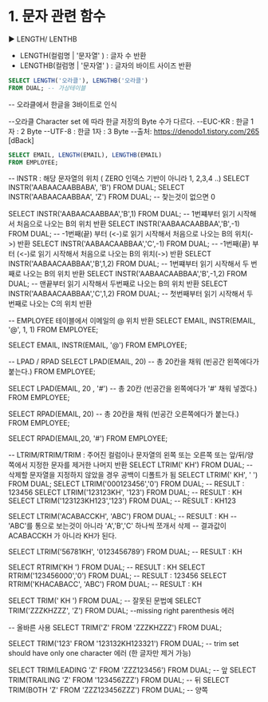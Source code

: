 
# 1. 문자 관련 함수

▶ LENGTH/ LENTHB
+ LENGTH(컬럼명 | '문자열' ) : 글자 수 반환
+ LENGTHB(컬럼명 | '문자열' ) : 글자의 바이트 사이즈 반환

```SQL
SELECT LENGTH('오라클'), LENGTHB('오라클')
FROM DUAL; -- 가상테이블
```
-- 오라클에서 한글을 3바이트로 인식

--오라클 Character set 에 따라 한글 저장의 Byte 수가 다르다.
--EUC-KR : 한글 1자 : 2 Byte
--UTF-8 : 한글 1자 : 3 Byte
--출처: https://denodo1.tistory.com/265 [dBack]

```SQL
SELECT EMAIL, LENGTH(EMAIL), LENGTHB(EMAIL)
FROM EMPLOYEE;
```

-- INSTR : 해당 문자열의 위치 ( ZERO 인덱스 기반이 아니라 1, 2,3,4 ..)
SELECT INSTR('AABAACAABBABA', 'B') FROM DUAL;
SELECT INSTR('AABAACAABBAA', 'Z') FROM DUAL; -- 찾는것이 없으면 0

SELECT INSTR('AABAACAABBAA','B',1) FROM DUAL; -- 1번쨰부터 읽기 시작해서 처음으로 나오는 B의 위치 반환
SELECT INSTR('AABAACAABBAA','B',-1) FROM DUAL; -- -1번째(끝) 부터 (<-)로 읽기 시작해서 처음으로 나오는 B의 위치(->) 반환
SELECT INSTR('AABAACAABBAA','C',-1) FROM DUAL; -- -1번째(끝) 부터 (<-)로 읽기 시작해서 처음으로 나오는 B의 위치(->) 반환
SELECT INSTR('AABAACAABBAA','B',1,2) FROM DUAL; -- 1번쨰부터 읽기 시작해서 두 번째로 나오는 B의 위치 반환
SELECT INSTR('AABAACAABBAA','B',-1,2) FROM DUAL; -- 맨끝부터 읽기 시작해서 두번째로 나오는 B의 위치 반환
SELECT INSTR('AABAACAABBAA','C',1,2) FROM DUAL; -- 첫번째부터 읽기 시작해서 두 번째로 나오는 C의 위치 반환

-- EMPLOYEE 테이블에서 이메일의 @ 위치 반환
SELECT EMAIL, INSTR(EMAIL, '@', 1, 1)
FROM EMPLOYEE;

SELECT EMAIL, INSTR(EMAIL, '@')
FROM EMPLOYEE;


-- LPAD / RPAD
SELECT LPAD(EMAIL, 20) -- 총 20칸을 채워 (빈공간 왼쪽에다가 붙는다.)
FROM EMPLOYEE;

SELECT LPAD(EMAIL, 20 , '#') -- 총 20칸 (빈공간을 왼쪽에다가 '#' 채워 넣겠다.)
FROM EMPLOYEE;

SELECT RPAD(EMAIL, 20) -- 총 20칸을 채워 (빈공간 오른쪽에다가 붙는다.)
FROM EMPLOYEE;

SELECT RPAD(EMAIL,20, '#')
FROM EMPLOYEE;

-- LTRIM/RTRIM/TRIM : 주어진 컬럼이나 문자열의 왼쪽 또는 오른쪽 또는 앞/뒤/양쪽에서 지정한 문자를 제거한 나머지 반환
SELECT LTRIM('  KH') FROM DUAL; -- 삭제할 문자열을 지정하지 않았을 경우 공백이 디폴트가 됨
SELECT LTRIM('  KH', ' ') FROM DUAL; 
SELECT LTRIM('000123456','0') FROM DUAL;
-- RESULT : 123456
SELECT LTRIM('123123KH', '123') FROM DUAL;
-- RESULT : KH
SELECT LTRIM('123123KH123','123') FROM DUAL;
-- RESULT : KH123

SELECT LTRIM('ACABACCKH', 'ABC') FROM DUAL;
-- RESULT : KH
-- 'ABC'를 통으로 보는것이 아니라 'A','B','C' 하나씩 쪼개서 삭제
-- 결과값이 ACABACCKH 가 아니라 KH가 된다.

SELECT LTRIM('56781KH', '0123456789') FROM DUAL;
-- RESULT : KH

SELECT RTRIM('KH    ') FROM DUAL;
-- RESULT : KH
SELECT RTRIM('123456000','0') FROM DUAL;
-- RESULT : 123456
SELECT RTRIM('KHACABACC', 'ABC') FROM DUAL;
-- RESULT : KH

SELECT TRIM('   KH   ') FROM DUAL;
-- 잘못된 문법예
SELECT TRIM('ZZZKHZZZ', 'Z') FROM DUAL;
--missing right parenthesis 에러

-- 올바른 사용
SELECT TRIM('Z' FROM 'ZZZKHZZZ') FROM DUAL;

SELECT TRIM('123' FROM '123132KH123321') FROM DUAL;
-- trim set should have only one character 에러 (한 글자만 제거 가능)

SELECT TRIM(LEADING 'Z' FROM 'ZZZ123456') FROM DUAL; -- 앞
SELECT TRIM(TRAILING 'Z' FROM '123456ZZZ') FROM DUAL; -- 뒤
SELECT TRIM(BOTH 'Z' FROM 'ZZZ123456ZZZ') FROM DUAL; -- 양쪽





